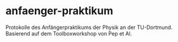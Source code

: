 # anfaenger-praktikum
Protokolle des Anfängerpraktikums der Physik an der TU-Dortmund.
Basierend auf dem Toolboxworkshop von Pep et Al.
